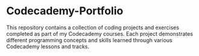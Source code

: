 # Codecademy-Portfolio
This repository contains a collection of coding projects and exercises completed as part of my Codecademy courses. Each project demonstrates different programming concepts and skills learned through various Codecademy lessons and tracks.
